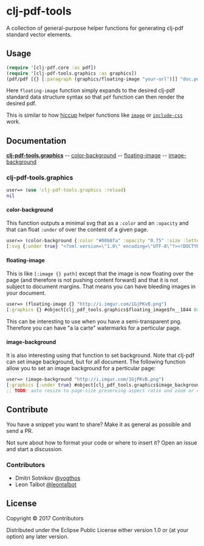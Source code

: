 # clj-pdf-tools

A collection of general-purpose helper functions for generating clj-pdf standard vector elements. 

## Usage

```clojure
(require '[clj-pdf.core :as pdf])
(require '[clj-pdf-tools.graphics :as graphics])
(pdf/pdf [{} [:paragraph (graphics/floating-image "your-url")]] "doc.pdf")
```
Here `floating-image` function simply expands to the desired clj-pdf standard data structure syntax so that `pdf` function can then render the desired pdf.

This is similar to how [hiccup](https://github.com/weavejester/hiccup) helper functions like [`image`](http://weavejester.github.io/hiccup/hiccup.element.html) or [`include-css`](http://weavejester.github.io/hiccup/hiccup.page.html) work.


## Documentation

[**clj-pdf-tools.graphics**](#graphics)
--  [color-background](#color-background)
--  [floating-image](#floating-image)
--  [image-background](#image-background)

### clj-pdf-tools.graphics

```clojure
user=> (use 'clj-pdf-tools.graphics :reload)
nil
```

#### color-background
This function outputs a minimal svg that as a `:color` and an `:opacity` and that can float `:under` of over the content of a given page.

```clojure
user=> (color-background {:color "#00b8fa" :opacity "0.75" :size :letter :orientation :landscape})
[:svg {:under true} "<?xml version=\"1.0\" encoding=\"UTF-8\"?><!DOCTYPE svg><svg xmlns=\"http://www.w3.org/2000/svg\" width=\"792\" height=\"612\"><rect x=\"0\" y=\"0\" width=\"792\" height=\"612\" fill=\"#00b8fa\" fill-opacity=\"0.9\"/></svg>"]
```

#### floating-image
This is like `[:image {} path]` except that the image is now floating over the page (and therefore is not pushing content forward) and that it is not subject to document margins. That means you can have bleeding images in your document.  

```clojure
user=> (floating-image {} "http://i.imgur.com/1GjPKvB.png")
[:graphics {} #object[clj_pdf_tools.graphics$floating_image$fn__1844 0x789fd424 "clj_pdf_tools.graphics$floating_image$fn__1844@789fd424"]]

```
This can be interesting to use when you have a semi-transparent png. Therefore you can have "a la carte" watermarks for a perticular page.

#### image-background
It is also interesting using that function to set background. Note that clj-pdf can set image background, but for all document. The following function allow you to set an image background for a perticular page:

```clojure
user=> (image-background "http://i.imgur.com/1GjPKvB.png")
[:graphics {:under true} #object[clj_pdf_tools.graphics$image_background$fn__2361 0x6ff3051 "clj_pdf_tools.graphics$image_background$fn__2361@6ff3051"]]
;; TODO: auto resize to page-size preserving aspect ratio and zoom or croping from center when needed.
```

## Contribute

You have a snippet you want to share? Make it as general as possible and send a PR. 

Not sure about how to format your code or where to insert it? Open an issue and start a discussion. 

### Contributors

* Dmitri Sotnikov‏ [@yogthos](https://github.com/yogthos)
* Leon Talbot [@leontalbot](https://github.com/leontalbot)


## License

Copyright © 2017 Contributors

Distributed under the Eclipse Public License either version 1.0 or (at your option) any later version.
